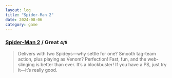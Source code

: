 ```yaml
---
layout: log
title: "Spider-Man 2"
date: 2024-08-06
category: game
---
```


### [Spider-Man 2](https://opencritic.com/game/15052/marvels-spider-man-2) / Great <small class="superscript">4/5</small>

> Delivers with two Spideys—why settle for one? Smooth tag-team action, plus playing as Venom? Perfection! Fast, fun, and the web-slinging is better than ever. It’s a blockbuster! If you have a PS, just try it—it’s really good.

<div class="spacer"></div>